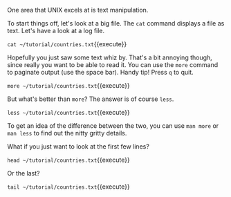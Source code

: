 One area that UNIX excels at is text manipulation.

To start things off, let's look at a big file. The `cat` command displays a file as text. Let's have a look at a log file.

`cat ~/tutorial/countries.txt`{{execute}}

Hopefully you just saw some text whiz by. That's a bit annoying though, since really you want to be able to read it. You can use the `more` command to paginate output (use the space bar). Handy tip! Press `q` to quit.

`more ~/tutorial/countries.txt`{{execute}}

But what's better than `more`? The answer is of course `less`.

`less ~/tutorial/countries.txt`{{execute}}

To get an idea of the difference between the two, you can use `man more` or `man less` to find out the nitty gritty details.

What if you just want to look at the first few lines?

`head ~/tutorial/countries.txt`{{execute}}

Or the last?

`tail ~/tutorial/countries.txt`{{execute}}